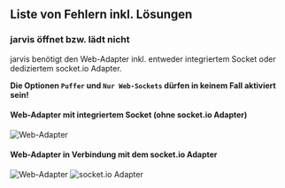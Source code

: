 ## Liste von Fehlern inkl. Lösungen

### jarvis öffnet bzw. lädt nicht

jarvis benötigt den Web-Adapter inkl. entweder integriertem Socket oder dediziertem socket.io Adapter.

**Die Optionen `Puffer` und `Nur Web-Sockets` dürfen in keinem Fall aktiviert sein!**

#### Web-Adapter mit integriertem Socket (ohne socket.io Adapter)

![Web-Adapter](https://raw.githubusercontent.com/Zefau/ioBroker.jarvis/master/wiki/de-ListOfIssues-WebAdapterConfig1.png)


#### Web-Adapter in Verbindung mit dem socket.io Adapter

![Web-Adapter](https://raw.githubusercontent.com/Zefau/ioBroker.jarvis/master/wiki/de-ListOfIssues-WebAdapterConfig2.png)
![socket.io Adapter](https://raw.githubusercontent.com/Zefau/ioBroker.jarvis/master/wiki/de-ListOfIssues-WebAdapterConfig3.png)